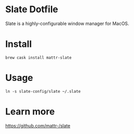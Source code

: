 # Slate Dotfile
Slate is a highly-configurable window manager for MacOS.

# Install

    brew cask install mattr-slate

# Usage

    ln -s slate-config/slate ~/.slate

# Learn more
https://github.com/mattr-/slate
